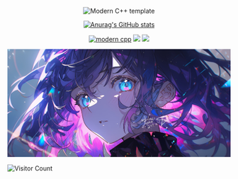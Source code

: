 <div id="title" align=center>

![Modern C++ template][github-sub-title:img]

[![Anurag's GitHub stats](https://github-readme-stats.vercel.app/api?username=Emqo&show_icons=true&theme=tokyonight)](https://b23.tv/iEJTnPp)

[![modern cpp](https://img.shields.io/badge/code-Modern%20C++-blue)](https://learn.microsoft.com/zh-cn/cpp/cpp/welcome-back-to-cpp-modern-cpp) 
![](https://img.shields.io/badge/讨厌-学习-yellow) 
![](https://img.shields.io/badge/性格-开朗-red) 

</div>

![头像](image/头像.jpg)

![Visitor Count](https://profile-counter.glitch.me/Emqo/count.svg)

[github-sub-title:img]: https://readme-typing-svg.herokuapp.com?font=Segoe+Script&center=true&lines=Emqo
